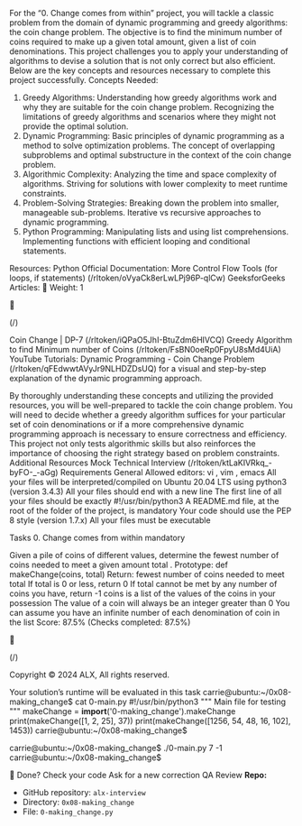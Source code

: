For the “0. Change comes from within” project, you will tackle a classic problem from the domain of
dynamic programming and greedy algorithms: the coin change problem. The objective is to find the
minimum number of coins required to make up a given total amount, given a list of coin denominations. This
project challenges you to apply your understanding of algorithms to devise a solution that is not only
correct but also efficient. Below are the key concepts and resources necessary to complete this project
successfully.
Concepts Needed:
1. Greedy Algorithms:
Understanding how greedy algorithms work and why they are suitable for the coin change
problem.
Recognizing the limitations of greedy algorithms and scenarios where they might not provide
the optimal solution.
2. Dynamic Programming:
Basic principles of dynamic programming as a method to solve optimization problems.
The concept of overlapping subproblems and optimal substructure in the context of the coin
change problem.
3. Algorithmic Complexity:
Analyzing the time and space complexity of algorithms.
Striving for solutions with lower complexity to meet runtime constraints.
4. Problem-Solving Strategies:
Breaking down the problem into smaller, manageable sub-problems.
Iterative vs recursive approaches to dynamic programming.
5. Python Programming:
Manipulating lists and using list comprehensions.
Implementing functions with efficient looping and conditional statements.

Resources:
Python Official Documentation:
More Control Flow Tools (for loops, if statements) (/rltoken/oVyaCk8erLwLPj96P-qlCw)
GeeksforGeeks Articles:
 Weight: 1



(/)

Coin Change | DP-7 (/rltoken/iQPaO5JhI-BtuZdm6HIVCQ)
Greedy Algorithm to find Minimum number of Coins (/rltoken/FsBN0oeRp0FpyU8sMd4UiA)
YouTube Tutorials:
Dynamic Programming - Coin Change Problem (/rltoken/qFEdwwtAVyJr9NLHDZDsUQ) for a
visual and step-by-step explanation of the dynamic programming approach.

By thoroughly understanding these concepts and utilizing the provided resources, you will be well-prepared
to tackle the coin change problem. You will need to decide whether a greedy algorithm suffices for your
particular set of coin denominations or if a more comprehensive dynamic programming approach is
necessary to ensure correctness and efficiency. This project not only tests algorithmic skills but also
reinforces the importance of choosing the right strategy based on problem constraints.
Additional Resources
Mock Technical Interview (/rltoken/ktLaKIVRkq_-byFO-_-aGg)
Requirements
General
Allowed editors: vi , vim , emacs
All your files will be interpreted/compiled on Ubuntu 20.04 LTS using python3 (version 3.4.3)
All your files should end with a new line
The first line of all your files should be exactly #!/usr/bin/python3
A README.md file, at the root of the folder of the project, is mandatory
Your code should use the PEP 8 style (version 1.7.x)
All your files must be executable

Tasks
0. Change comes from within mandatory

Given a pile of coins of different values, determine the fewest number of coins needed to meet a given
amount total .
Prototype: def makeChange(coins, total)
Return: fewest number of coins needed to meet total
If total is 0 or less, return 0
If total cannot be met by any number of coins you have, return -1
coins is a list of the values of the coins in your possession
The value of a coin will always be an integer greater than 0
You can assume you have an infinite number of each denomination of coin in the list
Score: 87.5% (Checks completed: 87.5%)



(/)

Copyright © 2024 ALX, All rights reserved.

Your solution’s runtime will be evaluated in this task
carrie@ubuntu:~/0x08-making_change$ cat 0-main.py
#!/usr/bin/python3
"""
Main file for testing
"""
makeChange = __import__('0-making_change').makeChange
print(makeChange([1, 2, 25], 37))
print(makeChange([1256, 54, 48, 16, 102], 1453))
carrie@ubuntu:~/0x08-making_change$

carrie@ubuntu:~/0x08-making_change$ ./0-main.py
7
-1
carrie@ubuntu:~/0x08-making_change$

 Done? Check your code Ask for a new correction QA Review
**Repo:**
- GitHub repository: `alx-interview`
- Directory: `0x08-making_change`
- File: `0-making_change.py`
